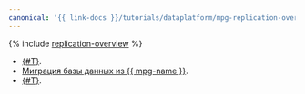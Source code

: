 ```yaml
---
canonical: '{{ link-docs }}/tutorials/dataplatform/mpg-replication-overview'
---
```


{% include [replication-overview](../../_tutorials/dataplatform/replication-overview.md) %}

* [{#T}](data-migration.md).
* [Миграция базы данных из {{ mpg-name }}](outbound-replication.md).
* [{#T}](logical-replica-from-rds.md).
